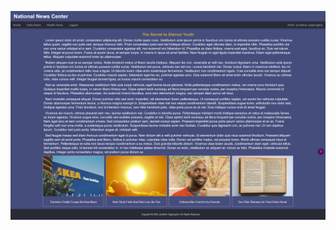 ![alt text](https://github.com/JonathanSappington/Jsapp/blob/main/php/Screenshot%202022-11-28%20at%2016-40-35%20Members%20Page.png?raw=true)